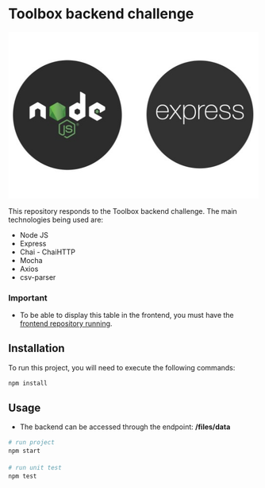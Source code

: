 # Toolbox backend challenge

<img src="src/assets/nodejs-express.jpg" alt="Node.js + Express JS">

This repository responds to the Toolbox backend challenge. The main technologies being used are:

- Node JS
- Express
- Chai - ChaiHTTP
- Mocha
- Axios
- csv-parser

### Important

- To be able to display this table in the frontend, you must have the [frontend repository running](https://github.com/mdominguez56/toolbox-frontend).

## Installation

To run this project, you will need to execute the following commands:

```bash
npm install
```

## Usage

- The backend can be accessed through the endpoint: **/files/data**

```python
# run project
npm start

# run unit test
npm test


```
